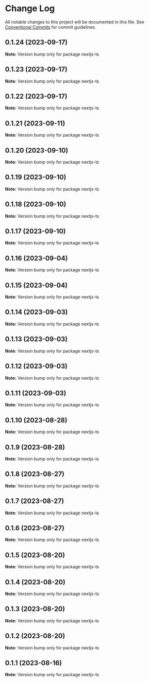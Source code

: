 # Change Log

All notable changes to this project will be documented in this file.
See [Conventional Commits](https://conventionalcommits.org) for commit guidelines.

## 0.1.24 (2023-09-17)

**Note:** Version bump only for package nextjs-ts

## 0.1.23 (2023-09-17)

**Note:** Version bump only for package nextjs-ts

## 0.1.22 (2023-09-17)

**Note:** Version bump only for package nextjs-ts

## 0.1.21 (2023-09-11)

**Note:** Version bump only for package nextjs-ts

## 0.1.20 (2023-09-10)

**Note:** Version bump only for package nextjs-ts

## 0.1.19 (2023-09-10)

**Note:** Version bump only for package nextjs-ts

## 0.1.18 (2023-09-10)

**Note:** Version bump only for package nextjs-ts

## 0.1.17 (2023-09-10)

**Note:** Version bump only for package nextjs-ts

## 0.1.16 (2023-09-04)

**Note:** Version bump only for package nextjs-ts

## 0.1.15 (2023-09-04)

**Note:** Version bump only for package nextjs-ts

## 0.1.14 (2023-09-03)

**Note:** Version bump only for package nextjs-ts

## 0.1.13 (2023-09-03)

**Note:** Version bump only for package nextjs-ts

## 0.1.12 (2023-09-03)

**Note:** Version bump only for package nextjs-ts

## 0.1.11 (2023-09-03)

**Note:** Version bump only for package nextjs-ts

## 0.1.10 (2023-08-28)

**Note:** Version bump only for package nextjs-ts

## 0.1.9 (2023-08-28)

**Note:** Version bump only for package nextjs-ts

## 0.1.8 (2023-08-27)

**Note:** Version bump only for package nextjs-ts

## 0.1.7 (2023-08-27)

**Note:** Version bump only for package nextjs-ts

## 0.1.6 (2023-08-27)

**Note:** Version bump only for package nextjs-ts

## 0.1.5 (2023-08-20)

**Note:** Version bump only for package nextjs-ts

## 0.1.4 (2023-08-20)

**Note:** Version bump only for package nextjs-ts

## 0.1.3 (2023-08-20)

**Note:** Version bump only for package nextjs-ts

## 0.1.2 (2023-08-20)

**Note:** Version bump only for package nextjs-ts

## 0.1.1 (2023-08-16)

**Note:** Version bump only for package nextjs-ts

